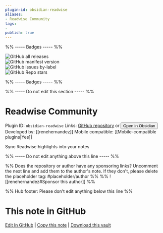 ```yaml
---
plugin-id: obsidian-readwise
aliases:
- Readwise Community
tags: 
- 
publish: true
---
```


%% ----- Badges ----- %%

![GitHub all releases](https://img.shields.io/github/downloads/renehernandez/obsidian-readwise/total?color=573E7A&logo=github&style=for-the-badge)   
![GitHub manifest version](https://img.shields.io/github/manifest-json/v/renehernandez/obsidian-readwise?color=573E7A&logo=github&style=for-the-badge)   
![GitHub issues by-label](https://img.shields.io/github/issues/renehernandez/obsidian-readwise/help%20wanted?color=573E7A&logo=github&style=for-the-badge)   
![GitHub Repo stars](https://img.shields.io/github/stars/renehernandez/obsidian-readwise?color=573E7A&logo=github&style=for-the-badge)

%% ----- Badges ----- %%

%% ----- Do not edit this section ----- %%

# Readwise Community

Plugin ID: `obsidian-readwise`
Links: [GitHub repository](https://github.com/renehernandez/obsidian-readwise) or [<button id=HH>Open in Obsidian</button>](obsidian://goto-plugin?id=obsidian-readwise)
Developed by: [[renehernandez]]
Mobile compatible: [[Mobile-compatible plugins|Yes]]

Sync Readwise highlights into your notes

%% ----- Do not edit anything above this line ----- %% 

%% Does the repository or author have any sponsoring links? Uncomment the next line and add them to the author's note. If they don't, please delete the placeholder tag: #placeholder/author %%
%% ![[renehernandez#Sponsor this author]] %%

%% Hub footer: Please don't edit anything below this line %%

# This note in GitHub

<span class="git-footer">[Edit In GitHub](https://github.dev/obsidian-community/obsidian-hub/blob/main/02%20-%20Community%20Expansions/02.05%20All%20Community%20Expansions/Plugins/obsidian-readwise.md "git-hub-edit-note") | [Copy this note](https://raw.githubusercontent.com/obsidian-community/obsidian-hub/main/02%20-%20Community%20Expansions/02.05%20All%20Community%20Expansions/Plugins/obsidian-readwise.md "git-hub-copy-note") | [Download this vault](https://github.com/obsidian-community/obsidian-hub/archive/refs/heads/main.zip "git-hub-download-vault") </span>
